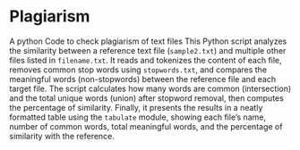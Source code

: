 # Plagiarism
A python Code to check plagiarism of text files
This Python script analyzes the similarity between a reference text file (`sample2.txt`) and multiple other files listed in `filename.txt`. It reads and tokenizes the content of each file, removes common stop words using `stopwords.txt`, and compares the meaningful words (non-stopwords) between the reference file and each target file. The script calculates how many words are common (intersection) and the total unique words (union) after stopword removal, then computes the percentage of similarity. Finally, it presents the results in a neatly formatted table using the `tabulate` module, showing each file’s name, number of common words, total meaningful words, and the percentage of similarity with the reference.
